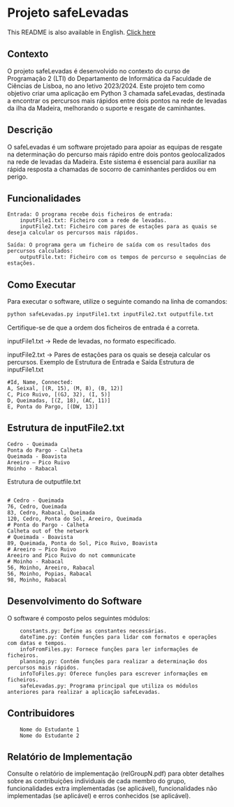 # Projeto safeLevadas

This README is also available in English. [Click here](README-PT.md)

## Contexto

O projeto safeLevadas é desenvolvido no contexto do curso de Programação 2 (LTI) do Departamento de Informática da Faculdade de Ciências de Lisboa, no ano letivo 2023/2024. Este projeto tem como objetivo criar uma aplicação em Python 3 chamada safeLevadas, destinada a encontrar os percursos mais rápidos entre dois pontos na rede de levadas da ilha da Madeira, melhorando o suporte e resgate de caminhantes.

## Descrição

O safeLevadas é um software projetado para apoiar as equipas de resgate na determinação do percurso mais rápido entre dois pontos geolocalizados na rede de levadas da Madeira. Este sistema é essencial para auxiliar na rápida resposta a chamadas de socorro de caminhantes perdidos ou em perigo.
## Funcionalidades

    Entrada: O programa recebe dois ficheiros de entrada:
        inputFile1.txt: Ficheiro com a rede de levadas.
        inputFile2.txt: Ficheiro com pares de estações para as quais se deseja calcular os percursos mais rápidos.

    Saída: O programa gera um ficheiro de saída com os resultados dos percursos calculados:
        outputFile.txt: Ficheiro com os tempos de percurso e sequências de estações.

## Como Executar

Para executar o software, utilize o seguinte comando na linha de comandos:

```bash
python safeLevadas.py inputFile1.txt inputFile2.txt outputfile.txt
```
Certifique-se de que a ordem dos ficheiros de entrada é a correta.

inputFile1.txt -> Rede de levadas, no formato especificado.

inputFile2.txt -> Pares de estações para os quais se deseja calcular os percursos.
Exemplo de Estrutura de Entrada e Saída
Estrutura de inputFile1.txt
```less
#Id, Name, Connected:
A, Seixal, [(R, 15), (M, 8), (B, 12)]
C, Pico Ruivo, [(GJ, 32), (I, 5)]
D, Queimadas, [(Z, 18), (AC, 11)]
E, Ponta do Pargo, [(DW, 13)]
```

## Estrutura de inputFile2.txt

```less
Cedro - Queimada
Ponta do Pargo - Calheta
Queimada - Boavista
Areeiro – Pico Ruivo
Moinho - Rabacal
```

Estrutura de outputfile.txt

```less

# Cedro - Queimada
76, Cedro, Queimada
83, Cedro, Rabacal, Queimada
120, Cedro, Ponta do Sol, Areeiro, Queimada
# Ponta do Pargo - Calheta
Calheta out of the network
# Queimada - Boavista
89, Queimada, Ponta do Sol, Pico Ruivo, Boavista
# Areeiro – Pico Ruivo
Areeiro and Pico Ruivo do not communicate
# Moinho - Rabacal
56, Moinho, Areeiro, Rabacal
56, Moinho, Popias, Rabacal
98, Moinho, Rabacal
```

## Desenvolvimento do Software

O software é composto pelos seguintes módulos:
```less
    constants.py: Define as constantes necessárias.
    dateTime.py: Contém funções para lidar com formatos e operações com datas e tempos.
    infoFromFiles.py: Fornece funções para ler informações de ficheiros.
    planning.py: Contém funções para realizar a determinação dos percursos mais rápidos.
    infoToFiles.py: Oferece funções para escrever informações em ficheiros.
    safeLevadas.py: Programa principal que utiliza os módulos anteriores para realizar a aplicação safeLevadas.
```
## Contribuidores
```less
    Nome do Estudante 1
    Nome do Estudante 2
```
## Relatório de Implementação

Consulte o relatório de implementação (relGroupN.pdf) para obter detalhes sobre as contribuições individuais de cada membro do grupo, funcionalidades extra implementadas (se aplicável), funcionalidades não implementadas (se aplicável) e erros conhecidos (se aplicável).



